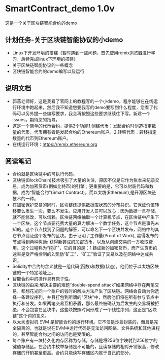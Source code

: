 # SmartContract_demo  1.0v
这是一个关于区块链智能合约的demo

## 计划任务-关于区块链智能协议的小demo
* Linux下开发环境的搭建（暂时遇到一些问题，首先使用remix浏览器进行学习，后续完成linux下环境的搭建）
* 关于区块链智能协议的一些概念
* 区块链智能合约的demo编写以及运行

## 说明文档
* 郭燕老师好，这是我看了官网上的教程写的一个小demo，程序能够在在线运行环境中跑起来，然后我不知道您要我写的demo要写到什么程度，您看了代码可以另外提一些编写要求，我会再按照这些要求继续往下写。新建一个issues。期待您的指导。
* 这是一个简单的代币合约，提供2个功能1.创建代币：发起合约时创造指定数量的代币，代币拥有者是发起合约的Ethereum账户。2.转移代币：转移指定数量的代币到Ethereum账户。
* 在线运行环境：https://remix.ethereum.org

## 阅读笔记
* 合约就是区块链中的可执行代码。
* 区块链(BlockChain)技术吸引了大量的关注，原因不仅是它作为账本来纪录交易，成为加密货币(例如比特币)的引擎；更重要的是，它可以封装代码和数据，成为“智能合约”(Smart Contract)。而以太坊(Ethereum),是开源区块链技术的一种。
* 在加密保护交易的同时，区块链还提供数据库状态的分布共识。它保证价值转移要么发生一次，要么不发生。应用开发人员可以放心：因为数据一旦存储，就不能修改，可以信赖。区块链网络抽取一个计算机节点，在区块链中产生下一个区块，这个节点要花费大量的算力解决一个数学任务，这个节点是事先未知的。这个节点找到了问题的解答，可以命名下一个区块并发布，网络中的其它节点验证这个发布的区块。由于证明了工作量(Proof of Work), 赢得发布的节点得到两种奖励: 获得新铸成的加密货币，以及从创建交易的一方收取费用。这个过程称为“挖矿”，它的目的是：1.铸成新的加密货币，而产生货币的速率是受严格控制的2.奖励“矿工”，“矿工”验证了交易以及在网络中达成共识。
* Solidity中合约的含义就是一组代码(函数)和数据(状态)，他们位于以太坊区块链的一个特定地址上。
* 智能合约中的操作具有原子性。
* 区块链的由来:解决主要的难题“double-spend attack”如果网络中存在两笔交易，都想花光同一个账户的钱时的解决方法产生了区块链。网络会自动为你选择一条建议序列，并且打包到所谓的"区块"中，然后他们将在所有参与节点中执行和分发。如果两笔交易互相矛盾，那么最终被确认为后发生的交易将被拒绝，不会包含在区块中。这些块按照时间形成了一个线性序列，这正是"区块链"这个词的含义。
* 以太坊虚拟机 EVM 是智能合约的运行环境。它不仅是沙盒封装的，而且是完全隔离的，也就是说在EVM中运行代码是无法访问网络、文件系统和其他进程的。甚至智能合约之间的访问也是受限的。
* 每个账户有一块持久化内存区称为存储。存储是将256位字映射到256位字的键值存储区。在合约中枚举存储是不可能的，且读存储的相对开销很高，修改存储的开销甚至更高。合约只能读写存储区内属于自己的部分。
